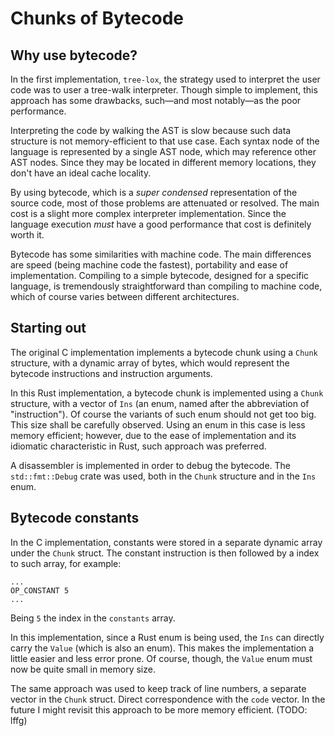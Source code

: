 # Chunks of Bytecode

## Why use bytecode?

In the first implementation, `tree-lox`, the strategy used to interpret the user code was to user a tree-walk interpreter. Though simple to implement, this approach has some drawbacks, such—and most notably—as the poor performance.

Interpreting the code by walking the AST is slow because such data structure is not memory-efficient to that use case. Each syntax node of the language is represented by a single AST node, which may reference other AST nodes. Since they may be located in different memory locations, they don't have an ideal cache locality.

By using bytecode, which is a _super condensed_ representation of the source code, most of those problems are attenuated or resolved. The main cost is a slight more complex interpreter implementation. Since the language execution _must_ have a good performance that cost is definitely worth it.

Bytecode has some similarities with machine code. The main differences are speed (being machine code the fastest), portability and ease of implementation. Compiling to a simple bytecode, designed for a specific language, is tremendously straightforward than compiling to machine code, which of course varies between different architectures.

## Starting out

The original C implementation implements a bytecode chunk using a `Chunk` structure, with a dynamic array of bytes, which would represent the bytecode instructions and instruction arguments.

In this Rust implementation, a bytecode chunk is implemented using a `Chunk` structure, with a vector of `Ins` (an enum, named after the abbreviation of "instruction"). Of course the variants of such enum should not get too big. This size shall be carefully observed. Using an enum in this case is less memory efficient; however, due to the ease of implementation and its idiomatic characteristic in Rust, such approach was preferred.

A disassembler is implemented in order to debug the bytecode. The `std::fmt::Debug` crate was used, both in the `Chunk` structure and in the `Ins` enum.

## Bytecode constants

In the C implementation, constants were stored in a separate dynamic array under the `Chunk` struct. The constant instruction is then followed by a index to such array, for example:

```
...
OP_CONSTANT 5
...
```

Being `5` the index in the `constants` array.

In this implementation, since a Rust enum is being used, the `Ins` can directly carry the `Value` (which is also an enum). This makes the implementation a little easier and less error prone. Of course, though, the `Value` enum must now be quite small in memory size.

The same approach was used to keep track of line numbers, a separate vector in the `Chunk` struct. Direct correspondence with the `code` vector. In the future I might revisit this approach to be more memory efficient. (TODO: lffg)

